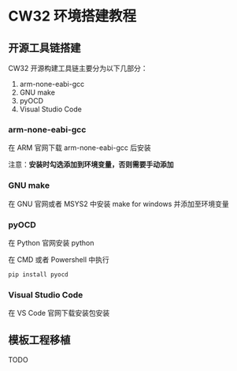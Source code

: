 # CW32 环境搭建教程

## 开源工具链搭建

CW32 开源构建工具链主要分为以下几部分：

1. arm-none-eabi-gcc
2. GNU make
3. pyOCD
4. Visual Studio Code

### arm-none-eabi-gcc

在 ARM 官网下载 arm-none-eabi-gcc 后安装

注意：**安装时勾选添加到环境变量，否则需要手动添加**

### GNU make

在 GNU 官网或者 MSYS2 中安装 make for windows 并添加至环境变量

### pyOCD

在 Python 官网安装 python

在 CMD 或者 Powershell 中执行

``` cmd
pip install pyocd
```

### Visual Studio Code

在 VS Code 官网下载安装包安装

## 模板工程移植

TODO
